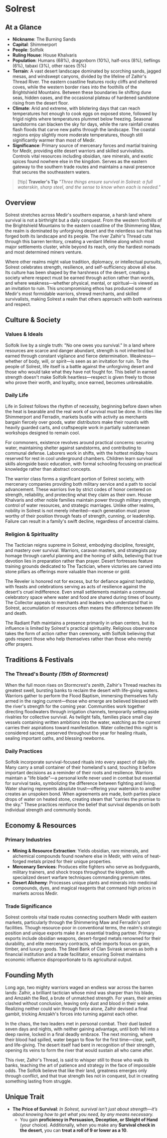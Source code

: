 # **Solrest**

## **At a Glance**

- **Nickname**: The Burning Sands
- **Capital**: Shimmerport
- **People**: Solfolk
- **Ruling House**: House Khalvaris
- **Population**: Humans (68%), dragonborn (10%), half-orcs (8%), tieflings (6%), tabaxi (3%), other races (5%)
- **Terrain**: A vast desert landscape dominated by scorching sands, jagged mesas, and windswept canyons, divided by the lifeline of Zalhir's Thread River. The eastern coastline features rocky cliffs and sheltered coves, while the western border rises into the foothills of the Brightshield Mountains. Between these boundaries lie shifting dune seas, hidden oases, and the occasional plateau of hardened sandstone rising from the desert floor.
- **Climate**: Arid and extreme, with blistering days that can reach temperatures hot enough to cook eggs on exposed stone, followed by frigid nights where temperatures plummet below freezing. Seasonal sandstorms can blacken the sky for days, while the rare rainfall creates flash floods that carve new paths through the landscape. The coastal regions enjoy slightly more moderate temperatures, though still significantly warmer than most of Medir.
- **Significance**: Primary source of mercenary forces and martial training for Medir, providing elite desert warriors and skilled survivalists. Controls vital resources including obsidian, rare minerals, and exotic spices found nowhere else in the kingdom. Serves as the eastern gateway to the southern trade routes and maintains a naval presence that secures the southeastern waters.

> [!tip] **Traveler's Tip**
> *"Three things ensure survival in Solrest: a full waterskin, sharp steel, and the sense to know when each is needed."*

## **Overview**

Solrest stretches across Medir's southern expanse, a harsh land where survival is not a birthright but a daily conquest. From the western foothills of the Brightshield Mountains to the eastern coastline of the Shimmering Maw, the realm is dominated by unforgiving desert and the relentless sun that has forged both its landscape and its people. The river Zalhir's Thread cuts through this barren territory, creating a verdant lifeline along which most major settlements cluster, while beyond its reach, only the hardiest nomads and most determined miners venture.

Where other realms might value tradition, diplomacy, or intellectual pursuits, Solrest celebrates strength, resilience, and self-sufficiency above all else. Its culture has been shaped by the harshness of the desert, creating a society where respect must be earned through action rather than words, and where weakness—whether physical, mental, or spiritual—is viewed as an invitation to ruin. This uncompromising ethos has produced some of Medir's most formidable warriors, shrewd merchants, and skilled survivalists, making Solrest a realm that others approach with both wariness and respect.

## **Culture & Society**

### **Values & Ideals**

Solfolk live by a single truth: "No one owes you survival." In a land where resources are scarce and danger abundant, strength is not inherited but earned through constant vigilance and fierce determination. Weakness—whether of body, will, or spirit—is seen as an invitation for ruin. To the people of Solrest, life itself is a battle against the unforgiving desert and those who would take what they have not fought for. This belief in earned strength doesn't make Solfolk heartless—respect is given freely to those who prove their worth, and loyalty, once earned, becomes unbreakable.

### **Daily Life**

Life in Solrest follows the rhythm of necessity, beginning before dawn when the heat is bearable and the real work of survival must be done. In cities like Shimmerport and Ferradin, markets bustle with activity as merchants bargain fiercely over goods, water distributors make their rounds with heavily guarded carts, and craftspeople work in partially subterranean workshops designed to remain cool.

For commoners, existence revolves around practical concerns: securing water, maintaining shelter against sandstorms, and contributing to communal defense. Laborers work in shifts, with the hottest midday hours reserved for rest in cool underground chambers. Children learn survival skills alongside basic education, with formal schooling focusing on practical knowledge rather than abstract concepts.

The warrior class forms a significant portion of Solrest society, with mercenary companies providing both military service and a path to social advancement. These warriors live by strict codes of honor centered on strength, reliability, and protecting what they claim as their own. House Khalvaris and other noble families maintain power through military strength, control of water resources, and strategic marriages. Unlike other realms, nobility in Solrest is not merely inherited—each generation must prove worthy of their position through feats of strength, cunning, or leadership. Failure can result in a family's swift decline, regardless of ancestral claims.

### **Religion & Spirituality**

The Tactician reigns supreme in Solrest, embodying discipline, foresight, and mastery over survival. Warriors, caravan masters, and strategists pay homage through careful planning and the honing of skills, believing that true devotion lies in preparation rather than prayer. Desert fortresses feature training grounds dedicated to The Tactician, where victories are carved into stone pillars as offerings more valuable than incense or gold.

The Reveler is honored not for excess, but for defiance against hardship, with feasts and celebrations serving as acts of resilience against the desert's cruel indifference. Even small settlements maintain a communal celebratory space where water and food are shared during times of bounty. The Collector appeals to merchants and leaders who understand that in Solrest, accumulation of resources often means the difference between life and death.

The Radiant Path maintains a presence primarily in urban centers, but its influence is limited by Solrest's practical spirituality. Religious observance takes the form of action rather than ceremony, with Solfolk believing that gods respect those who help themselves rather than those who merely offer prayers.

## **Traditions & Festivals**

### **The Thread's Bounty** _**(15th of Stormcrest)**_

When the full moon rises on Stormcrest's zenith, Zalhir's Thread reaches its greatest swell, bursting banks to reclaim the desert with life-giving waters. Warriors gather to perform the Flood Baptism, immersing themselves fully armed in the raging current—those who emerge are believed blessed with the river's strength for the coming year. Communities work together directing floodwaters through irrigation channels, temporarily setting aside rivalries for collective survival. As twilight falls, families place small clay vessels containing written ambitions into the water, watching as the current carries their aspirations toward manifestation. Water collected this night is considered sacred, preserved throughout the year for healing rituals, sealing important oaths, and blessing newborns.

### **Daily Practices**

Solfolk incorporate survival-focused rituals into every aspect of daily life. Many carry a small container of their homeland's sand, touching it before important decisions as a reminder of their roots and resilience. Warriors maintain a "life blade"—a personal knife never used in combat but essential for survival tasks, symbolizing the difference between fighting and living. Water sharing represents absolute trust—offering your waterskin to another creates an unspoken bond. When agreements are made, both parties place drops of water on heated stone, creating steam that "carries the promise to the sky." These practices reinforce the belief that survival depends on both individual strength and community bonds.

## **Economy & Resources**

### **Primary Industries**

- **Mining & Resource Extraction**: Yields obsidian, rare minerals, and alchemical compounds found nowhere else in Medir, with veins of heat-forged metals prized for their unique properties.
- **Mercenary Services**: Produces elite fighters who serve as bodyguards, military trainers, and shock troops throughout the kingdom, with specialized desert warfare techniques commanding premium rates.
- **Desert Alchemy**: Processes unique plants and minerals into medicinal compounds, dyes, and magical reagents that command high prices in markets across Medir.

### **Trade Significance**

Solrest controls vital trade routes connecting southern Medir with eastern markets, particularly through the Shimmering Maw and Ferradin's port facilities. Though resource-poor in conventional terms, the realm's strategic position and unique exports make it an essential trading partner. Primary exports include obsidian weapons, desert-forged metals renowned for their durability, and elite mercenary contracts, while imports focus on grain, timber, and luxury goods. The Steel Bank of Clan Svirask serves as both a financial institution and a trade facilitator, ensuring Solrest maintains economic influence disproportionate to its agricultural output.

## **Founding Myth**

Long ago, two mighty warriors waged an endless war across the barren lands: Zalhir, a brilliant tactician whose mind was sharper than his blade, and Amzakh the Red, a brute of unmatched strength. For years, their armies clashed without conclusion, leaving only dust and blood in their wake. Realizing neither could win through force alone, Zalhir devised a final gambit, tricking Amzakh's forces into turning against each other.

In the chaos, the two leaders met in personal combat. Their duel lasted seven days and nights, with neither gaining advantage, until both fell into a deep ravine, locked in a final deadly embrace. The next morning, where their blood had spilled, water began to flow for the first time—clear, swift, and life-giving. The desert itself had bent in recognition of their strength, opening its veins to form the river that would sustain all who came after.

This river, Zalhir's Thread, is said to whisper still to those who walk its banks, teaching the art of patience and strategy in the face of impossible odds. The Solfolk believe that like their land, greatness emerges only through conflict, and that true strength lies not in conquest, but in creating something lasting from struggle.

## **Unique Trait**

- **The Price of Survival**: _In Solrest, survival isn’t just about strength—it’s about knowing how to get what you need, by any means necessary._
    - You gain **proficiency in Persuasion, Deception, or Sleight of Hand** (your choice). Additionally, when you make any **Survival check in the desert**, you can **treat a roll of 9 or lower as a 10**.